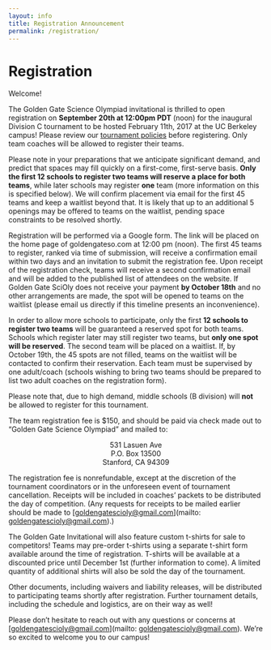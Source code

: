 ```yaml
---
layout: info
title: Registration Announcement
permalink: /registration/
---
```


# Registration

Welcome!

The Golden Gate Science Olympiad invitational is thrilled to open registration on **September 20th at 12:00pm PDT** (noon) for the inaugural Division C tournament to be hosted February 11th, 2017 at the UC Berkeley campus! Please review our [tournament policies](/details/) before registering. Only team coaches will be allowed to register their teams.

Please note in your preparations that we anticipate significant demand, and predict that spaces may fill quickly on a first-come, first-serve basis. **Only the first 12 schools to register two teams will reserve a place for both teams**, while later schools may register **one** team (more information on this is specified below). We will confirm placement via email for the first 45 teams and keep a waitlist beyond that. It is likely that up to an additional 5 openings may be offered to teams on the waitlist, pending space constraints to be resolved shortly.

Registration will be performed via a Google form. The link will be placed on the home page of goldengateso.com at 12:00 pm (noon). The first 45 teams to register, ranked via time of submission, will receive a confirmation email within two days and an invitation to submit the registration fee. Upon receipt of the registration check, teams will receive a second confirmation email and will be added to the published list of attendees on the website. If Golden Gate SciOly does not receive your payment **by October 18th** and no other arrangements are made, the spot will be opened to teams on the waitlist (please email us directly if this timeline presents an inconvenience).

In order to allow more schools to participate, only the first **12 schools to register two teams** will be guaranteed a reserved spot for both teams. Schools which register later may still register two teams, but **only one spot will be reserved**.  The second team will be placed on a waitlist. If, by October 19th, the 45 spots are not filled, teams on the waitlist will be contacted to confirm their reservation. Each team must be supervised by one adult/coach (schools wishing to bring two teams should be prepared to list two adult coaches on the registration form).

Please note that, due to high demand, middle schools (B division) will **not** be allowed to register for this tournament.

The team registration fee is $150, and should be paid via check made out to “Golden Gate Science Olympiad” and mailed to:

<p align="center">
531 Lasuen Ave<br>
P.O. Box 13500<br>
Stanford, CA 94309
</p>

The registration fee is nonrefundable, except at the discretion of the tournament coordinators or in the unforeseen event of tournament cancellation. Receipts will be included in coaches’ packets to be distributed the day of competition. (Any requests for receipts to be mailed earlier should be made to [goldengatescioly@gmail.com](mailto: goldengatescioly@gmail.com).)

The Golden Gate Invitational will also feature custom t-shirts for sale to competitors! Teams may pre-order t-shirts using a separate t-shirt form available around the time of registration. T-shirts will be available at a discounted price until December 1st  (further information to come). A limited quantity of additional shirts will also be sold the day of the tournament.

Other documents, including waivers and liability releases, will be distributed to participating teams shortly after registration. Further tournament details, including the schedule and logistics, are on their way as well!

Please don’t hesitate to reach out with any questions or concerns at [goldengatescioly@gmail.com](mailto: goldengatescioly@gmail.com). We’re so excited to welcome you to our campus!
